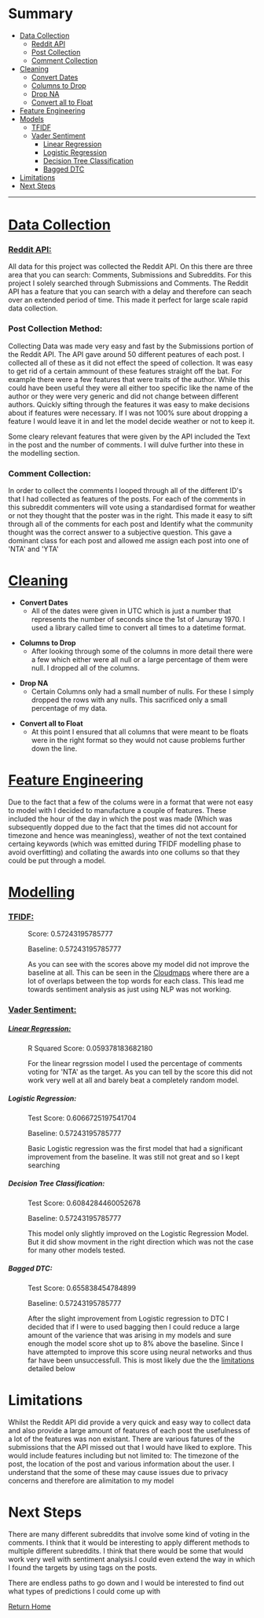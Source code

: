 <style type="text/css">
<!--
 .tab { margin-left: 40px; }
-->
</style>

# Summary

- [Data Collection](#Data0)
    - [Reddit API](#Data1)
    - [Post Collection](#Data2)
    - [Comment Collection](#Data3)
- [Cleaning](#Clean0)
    - [Convert Dates](#Clean1)
    - [Columns to Drop](#Clean2)
    - [Drop NA](#Clean3)
    - [Convert all to Float](#Clean4)
- [Feature Engineering](#FE)
- [Models](#Model0)
    - [TFIDF](#Model1)
    - [Vader Sentiment](#Model2)
        - [Linear Regression](#Model3)
        - [Logistic Regression](#Model4)
        - [Decision Tree Classification](#Model5)
        - [Bagged DTC](#Model6)
- [Limitations](#Lim0)
- [Next Steps](#NS)

---

<h1><a id = 'Data0' href = './Data_Dict.md'>
Data Collection</a></h1>

<h3><a id = 'Data1' href = 'https://pushshift.io/'>
Reddit API:</a></h3>

<p>All data for this project was collected the Reddit API. On this there are three area that you can search: Comments, Submissions and Subreddits. For this project I solely searched through Submissions and Comments. The Reddit API has a feature that you can search with a delay and therefore can seach over an extended period of time. This made it perfect for large scale rapid data collection.</p>

<h3><a id = 'Data2'></a>
Post Collection Method:</h3>

<p>Collecting Data was made very easy and fast by the Submissions portion of the Reddit API. The API gave around 50 different peatures of each post. I collected all of these as it did not effect the speed of collection. It was easy to get rid of a certain ammount of these features straight off the bat. For example there were a few features that were traits of the author. While this could have been useful they were all either too specific like the name of the author or they were very generic and did not change between different authors. Quickly sifting through the features it was easy to make decisions about if features were necessary. If I was not 100% sure about dropping a feature I would leave it in and let the model decide weather or not to keep it.</p>

<p>Some cleary relevant features that were given by the API included the Text in the post and the number of comments. I will dulve further into these in the modelling section.</p>

<h3><a id = 'Data3'></a>
Comment Collection:</h3>

<p>In order to collect the comments I looped through all of the different ID's that I had collected as features of the posts. For each of the comments in this subreddit commenters will vote using a standardised format for weather or not they thought that the poster was in the right. This made it easy to sift through all of the comments for each post and Identify what the community thought was the correct answer to a subjective question. This gave a dominant class for each post and allowed me assign each post into one of 'NTA' and 'YTA'</p>

<h1><a id = 'Clean0' href = './Sub2_Cleaning.ipynb'>
Cleaning</a></h1>

<a id = 'Clean1'></a>
- **Convert Dates**
    - All of the dates were given in UTC which is just a number that represents the number of seconds since the 1st of Januray 1970. I used a library called time to convert all times to a datetime format.
    
<a id = 'Clean2'></a>
- **Columns to Drop**
    - After looking through some of the columns in more detail there were a few which either were all null or a large percentage of them were null. I dropped all of the columns.

<a id = 'Clean3'></a>
- **Drop NA**
    - Certain Columns only had a small number of nulls. For these I simply dropped the rows with any nulls. This sacrificed only a small percentage of my data.

<a id = 'Clean4'></a>
- **Convert all to Float**
    - At this point I ensured that all columns that were meant to be floats were in the right format so they would not cause problems further down the line.
    
<h1><a id = 'FE' href = './Sub4_Vader_Sentiment.ipynb'>
Feature Engineering</a></h1>

<p>Due to the fact that a few of the colums were in a format that were not easy to model with I decided to manufacture a couple of features. These included the hour of the day in which the post was made (Which was subsequently dopped due to the fact that the times did not account for timezone and hence was meaningless), weather of not the text contained certaing keywords (which was emitted during TFIDF modelling phase to avoid overfitting) and collating the awards into one collums so that they could be put through a model.</p>

<h1><a id = 'Model0' href = './Sub4_Vader_Sentiment.ipynb'>
Modelling</a></h1>

<h3><a id = 'Model1' href = './Sub7_TFID_Vectoriser.ipynb'>
TFIDF:</a></h3>

<p class="tab">Score: 0.57243195785777</p>
<p class="tab">Baseline: 0.57243195785777</p>
<p class="tab">As you can see with the scores above my model did not improve the baseline at all. This can be seen in the <a href='./Sub5_Further_EDA.ipynb'>Cloudmaps</a> where there are a lot of overlaps between the top words for each class. This lead me towards sentiment analysis as just using NLP was not working.</p>

<h3><a id = 'Model2' href = './Sub4_Vader_Sentiment.ipynb'>
Vader Sentiment:</a></h3>

<h5><a id = 'Model3' href = './Sub6_Regression_Analysis.ipynb'>
Linear Regression:</a></h5>

<p class="tab">R Squared Score: 0.059378183682180</p>
<p class="tab">For the linear regrssion model I used the percentage of comments voting for 'NTA' as the target. As you can tell by the score this did not work very well at all and barely beat a completely random model.</p>

<h5><a id = 'Model4'></a>
Logistic Regression:</h5>

<p class="tab">Test Score: 0.6066725197541704</p>
<p class="tab">Baseline: 0.57243195785777</p>
<p class="tab">Basic Logistic regression was the first model that had a significant improvement from the baseline. It was still not great and so I kept searching</p>

<h5><a id = 'Model5'></a>
Decision Tree Classification:</h5>

<p class="tab">Test Score: 0.6084284460052678</p>
<p class="tab">Baseline: 0.57243195785777</p>
<p class="tab">This model only slightly improved on the Logistic Regression Model. But it did show movment in the right direction which was not the case for many other models tested.</p>

<h5><a id = 'Model6'></a>
Bagged DTC:</h5>

<p class="tab">Test Score: 0.655838454784899</p>
<p class="tab">Baseline: 0.57243195785777</p>
<p class="tab">After the slight improvement from Logistic regression to DTC I decided that if I were to used bagging then I could reduce a large amount of the varience that was arising in my models and sure enough the model score shot up to 8% above the baseline. Since I have attempted to improve this score using neural networks and thus far have been unsuccessfull. This is most likely due the the <a href = #Lim0> limitations</a> detailed below</p>

<h1><a id = 'Lim0'></a>
Limitations</h1>

<p>Whilst the Reddit API did provide a very quick and easy way to collect data and also provide a large amount of features of each post the usefulness of a lot of the features was non existant. There are various fatures of the submissions that the API missed out that I would have liked to explore. This would include features including but not limited to: The timezone of the post, the location of the post and various information about the user. I understand that the some of these may cause issues due to privacy concerns and therefore are alimitation to my model</p>

<h1><a id = 'NS'></a>
Next Steps</h1>

<p>There are many different subreddits that involve some kind of voting in the comments. I think that it would be interesting to apply different methods to multiple different subreddits. I think that there would be some that would work very well with sentiment analysis.I could even extend the way in which I found the targets by using tags on the posts.</p>
    
<p>There are endless paths to go down and I would be interested to find out what types of predictions I could come up with</p>


[Return Home](./ReadMe.md)